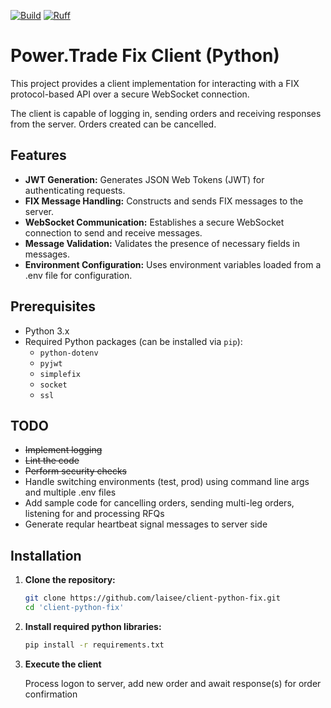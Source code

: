 [![Build](https://github.com/laisee/client-python-fix/actions/workflows/python-package.yml/badge.svg)](https://github.com/laisee/client-python-fix/actions/workflows/python-package.yml)
[![Ruff](https://github.com/laisee/client-python-fix/actions/workflows/rufflint.yml/badge.svg)](https://github.com/laisee/client-python-fix/actions/workflows/rufflint.yml)

# Power.Trade Fix Client (Python)

This project provides a client implementation for interacting with a FIX protocol-based API over a secure WebSocket connection. 

The client is capable of logging in, sending orders and receiving responses from the server. Orders created can be cancelled.

## Features

- **JWT Generation:** Generates JSON Web Tokens (JWT) for authenticating requests.
- **FIX Message Handling:** Constructs and sends FIX messages to the server.
- **WebSocket Communication:** Establishes a secure WebSocket connection to send and receive messages.
- **Message Validation:** Validates the presence of necessary fields in messages.
- **Environment Configuration:** Uses environment variables loaded from a .env file for configuration.

## Prerequisites

- Python 3.x
- Required Python packages (can be installed via `pip`):
  - `python-dotenv`
  - `pyjwt`
  - `simplefix`
  - `socket`
  - `ssl`

## TODO

- ~~Implement logging~~
- ~~Lint the code~~
- ~~Perform security checks~~
- Handle switching environments (test, prod) using command line args and multiple .env files
- Add sample code for cancelling orders, sending multi-leg orders, listening for and processing RFQs
- Generate reqular heartbeat signal messages to server side

## Installation

1. **Clone the repository:**
   ```sh
   git clone https://github.com/laisee/client-python-fix.git
   cd 'client-python-fix'

2. **Install required python libraries:**
   ```sh
   pip install -r requirements.txt 

3. **Execute the client**

   Process logon to server, add new order and await response(s) for order confirmation 
